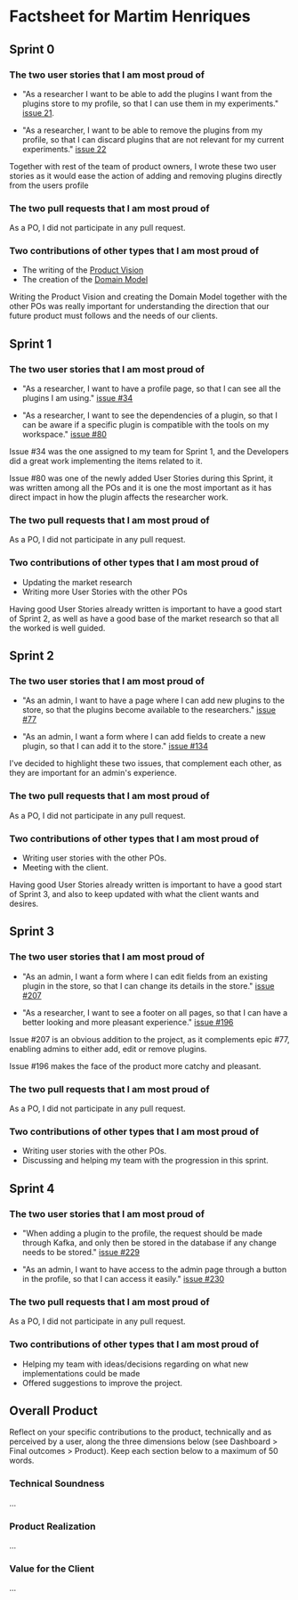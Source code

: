 # Factsheet for Martim Henriques

## Sprint 0

### The two user stories that I am most proud of

 * "As a researcher I want to be able to add the plugins I want from the plugins store to my profile, so that I can use them in my experiments." [issue 21](https://github.com/FEUP-MEIC-DS-2023-1MEIC08/VAXPRED/issues/21). 

 * "As a researcher, I want to be able to remove the plugins from my profile, so that I can discard plugins that are not relevant for my current experiments." [issue 22](https://github.com/FEUP-MEIC-DS-2023-1MEIC08/VAXPRED/issues/22)

Together with rest of the team of product owners, I wrote these two user stories as it would ease the action of adding and removing plugins directly from the users profile

### The two pull requests that I am most proud of

As a PO, I did not participate in any pull request.

### Two contributions of other types that I am most proud of

 * The writing of the [Product Vision](/docs/product.md)
 * The creation of the [Domain Model](/docs/product.md)

Writing the Product Vision and creating the Domain Model together with the other POs was really important for understanding the direction that our future product must follows and the needs of our clients.

## Sprint 1

### The two user stories that I am most proud of

 * "As a researcher, I want to have a profile page, so that I can see all the plugins I am using." [issue #34](https://github.com/FEUP-MEIC-DS-2023-1MEIC08/VAXPRED/issues/34) 

 * "As a researcher, I want to see the dependencies of a plugin, so that I can be aware if a specific plugin is compatible with the tools on my workspace." [issue #80](https://github.com/FEUP-MEIC-DS-2023-1MEIC08/VAXPRED/issues/80)

 Issue #34 was the one assigned to my team for Sprint 1, and the Developers did a great work implementing the items related to it.
 
 Issue #80 was one of the newly added User Stories during this Sprint, it was written among all the POs and it is one the most important as it has direct impact in how the plugin affects the researcher work.


### The two pull requests that I am most proud of

As a PO, I did not participate in any pull request.

### Two contributions of other types that I am most proud of
 
 * Updating the market research 
 * Writing more User Stories with the other POs

Having good User Stories already written is important to have a good start of Sprint 2, as well as have a good base of the market research so that all the worked is well guided.



## Sprint 2

### The two user stories that I am most proud of

 * "As an admin, I want to have a page where I can add new plugins to the store, so that the plugins become available to the researchers." [issue #77](https://github.com/FEUP-MEIC-DS-2023-1MEIC08/VAXPRED/issues/77) 

 * "As an admin, I want a form where I can add fields to create a new plugin, so that I can add it to the store." [issue #134](https://github.com/FEUP-MEIC-DS-2023-1MEIC08/VAXPRED/issues/134)

I've decided to highlight these two issues, that complement each other, as they are important for an admin's experience.


### The two pull requests that I am most proud of

As a PO, I did not participate in any pull request.

### Two contributions of other types that I am most proud of
 
* Writing user stories with the other POs.
* Meeting with the client.

Having good User Stories already written is important to have a good start of Sprint 3, and also to keep updated with what the client wants and desires.


## Sprint 3

### The two user stories that I am most proud of

 * "As an admin, I want a form where I can edit fields from an existing plugin in the store, so that I can change its details in the store." [issue #207](https://github.com/FEUP-MEIC-DS-2023-1MEIC08/VAXPRED/issues/207) 

 * "As a researcher, I want to see a footer on all pages, so that I can have a better looking and more pleasant experience." [issue #196](https://github.com/FEUP-MEIC-DS-2023-1MEIC08/VAXPRED/issues/196)

Issue #207 is an obvious addition to the project, as it complements epic #77, enabling admins to either add, edit or remove plugins.

Issue #196 makes the face of the product more catchy and pleasant.

### The two pull requests that I am most proud of

As a PO, I did not participate in any pull request.

### Two contributions of other types that I am most proud of
 
* Writing user stories with the other POs.
* Discussing and helping my team with the progression in this sprint.


## Sprint 4

### The two user stories that I am most proud of

 * "When adding a plugin to the profile, the request should be made through Kafka, and only then be stored in the database if any change needs to be stored." [issue #229](https://github.com/FEUP-MEIC-DS-2023-1MEIC08/VAXPRED/issues/229) 

 * "As an admin, I want to have access to the admin page through a button in the profile, so that I can access it easily." [issue #230](https://github.com/FEUP-MEIC-DS-2023-1MEIC08/VAXPRED/issues/230)

### The two pull requests that I am most proud of

As a PO, I did not participate in any pull request.

### Two contributions of other types that I am most proud of
 
* Helping my team with ideas/decisions regarding on what new implementations could be made
* Offered suggestions to improve the project.

## Overall Product

Reflect on your specific contributions to the product, technically and as perceived by a user, along the three dimensions below (see Dashboard > Final outcomes > Product). Keep each section below to a maximum of 50 words.


### Technical Soundness

...


### Product Realization

...


### Value for the Client

...
